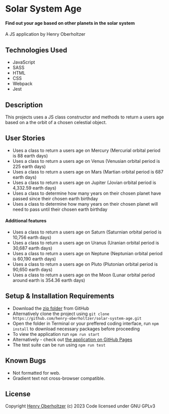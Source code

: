 # Solar System Age

#### Find out your age based on other planets in the solar system

A JS application by Henry Oberholtzer

## Technologies Used

*   JavaScript
*   SASS
*   HTML
*   CSS
*   Webpack
*   Jest

## Description

This projects uses a JS class constructor and methods to return a users age based on a the orbit of a chosen celestial object.

## User Stories

*   Uses a class to return a users age on Mercury (Mercurial orbital period is 88 earth days)
*   Uses a class to return a users age on Venus (Venusian orbital period is 225 earth days)
*   Uses a class to return a users age on Mars (Martian orbital period is 687 earth days)
*   Uses a class to return a users age on Jupiter (Jovian orbital period is 4,332.59 earth days)
*   Uses a class to determine how many years on their chosen planet have passed since their chosen earth birthday
*   Uses a class to determine how many years on their chosen planet will need to pass until their chosen earth birthday

#### Additional features

*   Uses a class to return a users age on Saturn (Saturnian orbital period is 10,756 earth days)
*   Uses a class to return a users age on Uranus (Uranian orbital period is 30,687 earth days)
*   Uses a class to return a users age on Neptune (Neptunian orbital period is 60,190 earth days)
*   Uses a class to return a users age on Pluto (Plutonian orbital period is 90,650 earth days)
*   Uses a class to return a users age on the Moon (Lunar orbital period around earth is 354.36 earth days)

## Setup & Installation Requirements

*   Download the [zip folder](https://github.com/henry-oberholtzer/solar-system-age/archive/refs/heads/main.zip) from GitHub
*   Alternatively clone the project using `git clone https://github.com/henry-oberholtzer/solar-system-age.git`
*   Open the folder in Terminal or your preffered coding interface, run `npm install` to download necessary packages before proceeding
*   To view the application run `npm run start`
*   Alternatively - check out [the application on GitHub Pages](https://henry-oberholtzer.github.io/solar-system-age/)
*   The test suite can be run using `npm run test`

## Known Bugs

*  Not formatted for web.
*  Gradient text not cross-browser compatible.

## License

Copyright [Henry Oberholtzer](https://www.henryoberholtzer.com/) (c) 2023
Code licensed under GNU GPLv3
